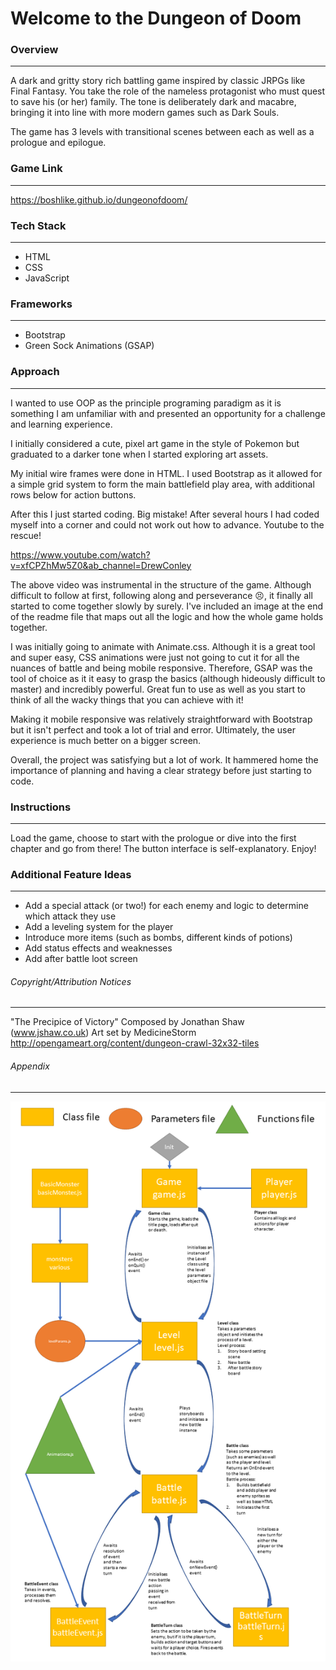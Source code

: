 # Welcome to the Dungeon of Doom
### Overview

---

A dark and gritty story rich battling game inspired by classic JRPGs like Final Fantasy. You take the role of the nameless protagonist who must quest to save his (or her) family. The tone is deliberately dark and macabre, bringing it into line with more modern games such as Dark Souls.


The game has 3 levels with transitional scenes between each as well as a prologue and epilogue.

### Game Link

---

https://boshlike.github.io/dungeonofdoom/

### Tech Stack

---

- HTML
- CSS
- JavaScript

### Frameworks

---

- Bootstrap
- Green Sock Animations (GSAP)

### Approach

---

I wanted to use OOP as the principle programing paradigm as it is something I am unfamiliar with and presented an opportunity for a challenge and learning experience. 


I initially considered a cute, pixel art game in the style of Pokemon but graduated to a darker tone when I started exploring art assets.


My initial wire frames were done in HTML. I used Bootstrap as it allowed for a simple grid system to form the main battlefield play area, with additional rows below for action buttons. 


After this I just started coding. Big mistake! After several hours I had coded myself into a corner and could not work out how to advance. Youtube to the rescue!


https://www.youtube.com/watch?v=xfCPZhMw5Z0&ab_channel=DrewConley


The above video was instrumental in the structure of the game. Although difficult to follow at first, following along and perseverance :persevere:, it finally all started to come together slowly by surely. I've included an image at the end of the readme file that maps out all the logic and how the whole game holds together.

I was initially going to animate with Animate.css. Although it is a great tool and super easy, CSS animations were just not going to cut it for all the nuances of battle and being mobile responsive. Therefore, GSAP was the tool of choice as it it easy to grasp the basics (although hideously difficult to master) and incredibly powerful. Great fun to use as well as you start to think of all the wacky things that you can achieve with it!


Making it mobile responsive was relatively straightforward with Bootstrap but it isn't perfect and took a lot of trial and error. Ultimately, the user experience is much better on a bigger screen. 


Overall, the project was satisfying but a lot of work. It hammered home the importance of planning and having a clear strategy before just starting to code.
 
### Instructions

---

Load the game, choose to start with the prologue or dive into the first chapter and go from there! The button interface is self-explanatory. Enjoy!

### Additional Feature Ideas

---

- Add a special attack (or two!) for each enemy and logic to determine which attack they use
- Add a leveling system for the player
- Introduce more items (such as bombs, different kinds of potions)
- Add status effects and weaknesses
- Add after battle loot screen

###### Copyright/Attribution Notices

---

"The Precipice of Victory" Composed by Jonathan Shaw (www.jshaw.co.uk)
Art set by MedicineStorm http://opengameart.org/content/dungeon-crawl-32x32-tiles

###### Appendix

---

![Diagram of the structure of the program](./assets/misc/appendix.png "Appendix")
